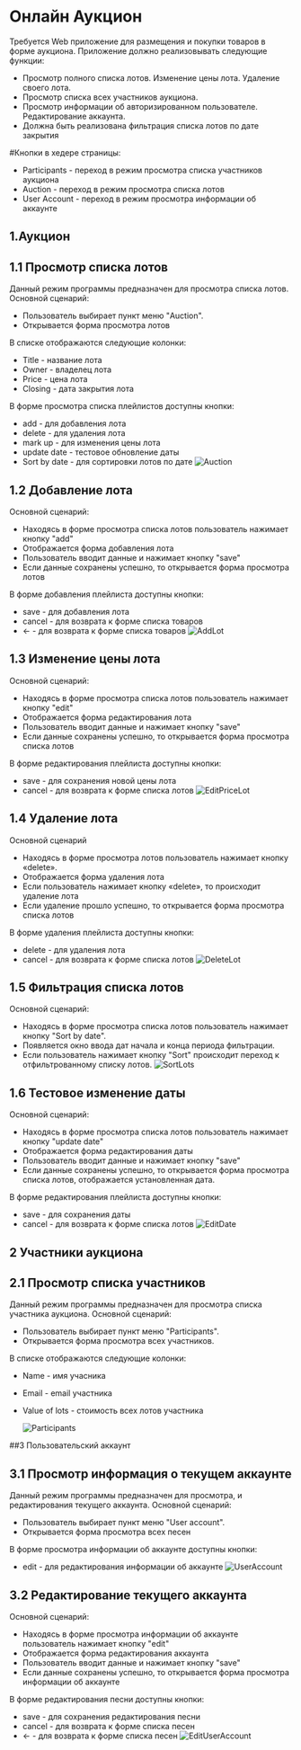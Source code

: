 
# Онлайн Аукцион
Требуется Web приложение для размещения и покупки товаров в форме аукциона.
Приложение должно реализовывать следующие функции:
* Просмотр полного списка лотов. Изменение цены лота. Удаление своего лота.
* Просмотр списка всех участников аукциона.
* Просмотр информации об авторизированном пользователе. Редактирование аккаунта.
* Должна быть реализована фильтрация списка лотов по дате закрытия

#Кнопки в хедере страницы:
* Participants - переход в режим просмотра списка участников аукциона
* Auction - переход в режим просмотра списка лотов
* User Account - переход в режим просмотра информации об аккаунте

## 1.Аукцион
## 1.1 Просмотр списка лотов
Данный режим программы предназначен для просмотра списка лотов.
Основной сценарий:
* Пользователь выбирает пункт меню "Auction".
* Открывается форма просмотра лотов

В списке отображаются следующие колонки:
* Title - название лота
* Owner - владелец лота
* Price - цена лота
* Closing - дата закрытия лота


В форме просмотра списка плейлистов доступны кнопки:
* add - для добавления лота
* delete - для удаления лота
* mark up - для изменения цены лота
* update date - тестовое обновление даты
* Sort by date - для сортировки лотов по дате
  ![Auction](img/Auction.png)
## 1.2 Добавление лота
Основной сценарий:
* Находясь в форме просмотра списка лотов пользователь нажимает кнопку "add"
* Отображается форма добавления лота
* Пользователь вводит данные и нажимает кнопку "save"
* Если данные сохранены успешно, то открывается форма просмотра лотов

В форме добавления плейлиста доступны кнопки:
* save - для добавления лота
* cancel - для возврата к форме списка товаров
* <- - для возврата к форме списка товаров
  ![AddLot](img/AddLot.png)
## 1.3 Изменение цены лота
Основной сценарий:
* Находясь в форме просмотра списка лотов пользователь нажимает кнопку "edit"
* Отображается форма редактирования лота
* Пользователь вводит данные и нажимает кнопку "save"
* Если данные сохранены успешно, то открывается форма просмотра списка лотов

В форме редактирования плейлиста доступны кнопки:
* save - для сохранения новой цены лота
* cancel - для возврата к форме списка лотов
  ![EditPriceLot](img/EditPriceLot.png)
## 1.4 Удаление лота
Основной сценарий
* Находясь в форме просмотра лотов пользователь нажимает кнопку «delete».
* Отображается форма удаления лота
* Если пользователь нажимает кнопку «delete», то происходит удаление лота
* Если удаление прошло успешно, то открывается форма просмотра списка лотов

В форме удаления плейлиста доступны кнопки:
* delete - для удаления лота
* cancel - для возврата к форме списка лотов
  ![DeleteLot](img/DeleteLot.png)
## 1.5 Фильтрация списка лотов
Основной сценарий:
* Находясь в форме просмотра списка лотов пользователь нажимает кнопку "Sort by date".
* Появляется окно ввода дат начала и конца периода фильтрации.
* Если пользователь нажимает кнопку "Sort" происходит переход к отфильтрованному списку лотов.
  ![SortLots](img/SortLots.png)
## 1.6 Тестовое изменение даты 
Основной сценарий:
* Находясь в форме просмотра списка лотов пользователь нажимает кнопку "update date"
* Отображается форма редактирования даты
* Пользователь вводит данные и нажимает кнопку "save"
* Если данные сохранены успешно, то открывается форма просмотра списка лотов, отображается установленная дата.

В форме редактирования плейлиста доступны кнопки:
* save - для сохранения даты
* cancel - для возврата к форме списка лотов
  ![EditDate](img/EditDate.png)
## 2 Участники аукциона
## 2.1 Просмотр списка участников
Данный режим программы предназначен для просмотра списка участника аукциона.
Основной сценарий:
* Пользователь выбирает пункт меню "Participants".
* Открывается форма просмотра всех участников.

В списке отображаются следующие колонки:
* Name - имя учасника
* Email - email участника
* Value of lots - стоимость всех лотов участника

  ![Participants](img/Participants.png)

##3 Пользовательский аккаунт
## 3.1 Просмотр информация о текущем аккаунте
Данный режим программы предназначен для просмотра, и редактирования текущего аккаунта.
Основной сценарий:
* Пользователь выбирает пункт меню "User account".
* Открывается форма просмотра всех песен

В форме просмотра информации об аккаунте доступны кнопки:
* edit - для редактирования информации об аккаунте
  ![UserAccount](img/UserAccount.png)

## 3.2 Редактирование текущего аккаунта
Основной сценарий:
* Находясь в форме просмотра информации об аккаунте пользователь нажимает кнопку "edit"
* Отображается форма редактирования аккаунта
* Пользователь вводит данные и нажимает кнопку "save"
* Если данные сохранены успешно, то открывается форма просмотра информации об аккаунте

В форме редактирования песни доступны кнопки:
* save - для сохранения редактирования песни
* cancel - для возврата к форме списка песен
* <- - для возврата к форме списка песен
  ![EditUserAccount](img/EditUserAccount.png)


